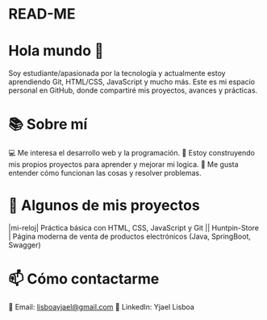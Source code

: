 # READ-ME

# Hola mundo 👋

Soy estudiante/apasionada por la tecnología y actualmente estoy aprendiendo Git, HTML/CSS, JavaScript y mucho más.
Este es mi espacio personal en GitHub, donde compartiré mis proyectos, avances y prácticas.

# 📚 Sobre mí
💻 Me interesa el desarrollo web y la programación.
🚀 Estoy construyendo mis propios proyectos para aprender y mejorar mi logica.
🧠 Me gusta entender cómo funcionan las cosas y resolver problemas.


# 📂 Algunos de mis proyectos
|mi-reloj| Práctica básica con HTML, CSS, JavaScript y Git || Huntpin-Store | Página moderna de venta de productos electrónicos (Java, SpringBoot, Swagger)


# 📫 Cómo contactarme
📧 Email: lisboayjael@gmail.com
💼 LinkedIn: Yjael Lisboa
